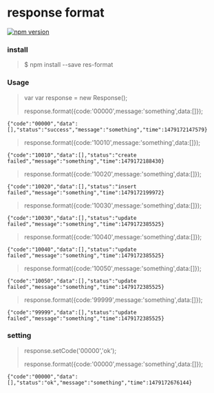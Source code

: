 # response format

[![npm version](https://badge.fury.io/js/res-format.svg)](http://badge.fury.io/js/res-format)

### install
>$ npm install --save res-format

### Usage

>var  var response = new Response();
>
>response.format({code:'00000',message:'something',data:[]});

    {"code":"00000","data":[],"status":"success","message":"something","time":1479172147579}

>response.format({code:'10010',message:'something',data:[]});

    {"code":"10010","data":[],"status":"create failed","message":"something","time":1479172188430}

>response.format({code:'10020',message:'something',data:[]});

    {"code":"10020","data":[],"status":"insert  failed","message":"something","time":1479172199972}
 
        
>response.format({code:'10030',message:'something',data:[]});

    {"code":"10030","data":[],"status":"update  failed","message":"something","time":1479172385525}
    
>response.format({code:'10040',message:'something',data:[]});

    {"code":"10040","data":[],"status":"update  failed","message":"something","time":1479172385525}

>response.format({code:'10050',message:'something',data:[]});

    {"code":"10050","data":[],"status":"update  failed","message":"something","time":1479172385525}
    

>response.format({code:'99999',message:'something',data:[]});

    {"code":"99999","data":[],"status":"update  failed","message":"something","time":1479172385525}
  

### setting

>response.setCode('00000','ok');
> 
>response.format({code:'00000',message:'something',data:[]});
 
    {"code":"00000","data":[],"status":"ok","message":"something","time":1479172676144}
